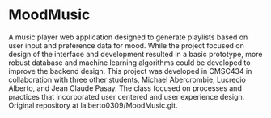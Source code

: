 # MoodMusic
A music player web application designed to generate playlists based on user input and preference data for mood. While the project focused on design of the interface and development resulted in a basic prototype, more robust database and machine learning algorithms could be developed to improve the backend design. This project was developed in CMSC434 in collaboration with three other students, Michael Abercrombie, Lucrecio Alberto, and Jean Claude Pasay. The class focused on processes and practices that incorporated user centered and user experience design. Original repository at lalberto0309/MoodMusic.git.

